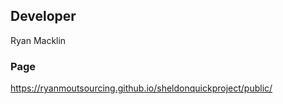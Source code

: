 ## Developer

Ryan Macklin

### Page

https://ryanmoutsourcing.github.io/sheldonquickproject/public/
